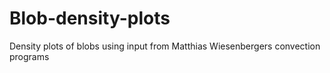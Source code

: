 # Blob-density-plots
Density plots of blobs using input from Matthias Wiesenbergers convection programs
